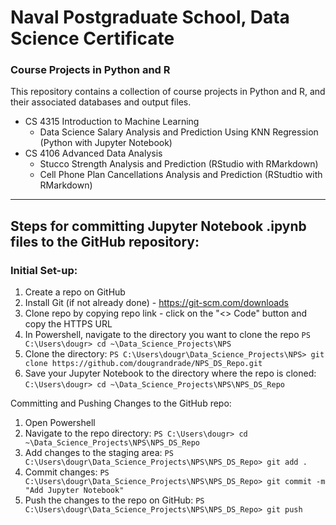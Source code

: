 # Naval Postgraduate School, Data Science Certificate
### Course Projects in Python and R


This repository contains a collection of course projects in Python and R, and their associated databases and output files.

- CS 4315 Introduction to Machine Learning
	- Data Science Salary Analysis and Prediction Using KNN Regression (Python with Jupyter Notebook)
- CS 4106 Advanced Data Analysis
	- Stucco Strength Analysis and Prediction (RStudio with RMarkdown)
	- Cell Phone Plan Cancellations Analysis and Prediction (RStudtio with RMarkdown)

-------------------------------------------------------------------------------
## Steps for committing Jupyter Notebook .ipynb files to the GitHub repository:
### Initial Set-up:
1. Create a repo on GitHub
2. Install Git (if not already done) - https://git-scm.com/downloads
3. Clone repo by copying repo link - click on the "<> Code" button and copy the HTTPS URL
4. In Powershell, navigate to the directory you want to clone the repo
	`PS C:\Users\dougr> cd ~\Data_Science_Projects\NPS`
6. Clone the directory:
	`PS C:\Users\dougr\Data_Science_Projects\NPS> git clone https://github.com/dougrandrade/NPS_DS_Repo.git`
7. Save your Jupyter Notebook to the directory where the repo is cloned:
	`C:\Users\dougr> cd ~\Data_Science_Projects\NPS\NPS_DS_Repo`

Committing and Pushing Changes to the GitHub repo:
1. Open Powershell
2. Navigate to the repo directory: 
	`PS C:\Users\dougr> cd ~\Data_Science_Projects\NPS\NPS_DS_Repo`
3. Add changes to the staging area:
	`PS C:\Users\dougr\Data_Science_Projects\NPS\NPS_DS_Repo> git add .`
4. Commit changes:
	`PS C:\Users\dougr\Data_Science_Projects\NPS\NPS_DS_Repo> git commit -m "Add Jupyter Notebook"`
5. Push the changes to the repo on GitHub:
	`PS C:\Users\dougr\Data_Science_Projects\NPS\NPS_DS_Repo> git push`
